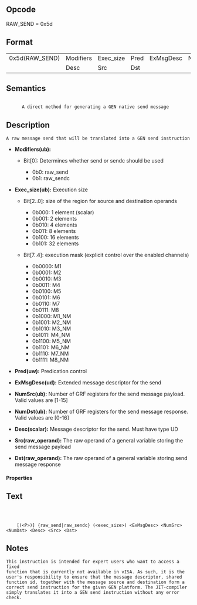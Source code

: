 <!---======================= begin_copyright_notice ============================

Copyright (C) 2020-2022 Intel Corporation

SPDX-License-Identifier: MIT

============================= end_copyright_notice ==========================-->

## Opcode

  RAW_SEND = 0x5d

## Format

| | | | | | | |
| --- | --- | --- | --- | --- | --- | --- |
| 0x5d(RAW_SEND) | Modifiers | Exec_size | Pred | ExMsgDesc | NumSrc | NumDst |
|                | Desc      | Src       | Dst  |           |        |        |


## Semantics


```

      A direct method for generating a GEN native send message
```

## Description





    A raw message send that will be translated into a GEN send instruction


- **Modifiers(ub):**

  - Bit[0]: Determines whether send or sendc should be used

    - 0b0:  raw_send
    - 0b1:  raw_sendc

- **Exec_size(ub):** Execution size

  - Bit[2..0]: size of the region for source and destination operands

    - 0b000:  1 element (scalar)
    - 0b001:  2 elements
    - 0b010:  4 elements
    - 0b011:  8 elements
    - 0b100:  16 elements
    - 0b101:  32 elements
  - Bit[7..4]: execution mask (explicit control over the enabled channels)

    - 0b0000:  M1
    - 0b0001:  M2
    - 0b0010:  M3
    - 0b0011:  M4
    - 0b0100:  M5
    - 0b0101:  M6
    - 0b0110:  M7
    - 0b0111:  M8
    - 0b1000:  M1_NM
    - 0b1001:  M2_NM
    - 0b1010:  M3_NM
    - 0b1011:  M4_NM
    - 0b1100:  M5_NM
    - 0b1101:  M6_NM
    - 0b1110:  M7_NM
    - 0b1111:  M8_NM

- **Pred(uw):** Predication control


- **ExMsgDesc(ud):** Extended message descriptor for the send


- **NumSrc(ub):** Number of GRF registers for the send message payload. Valid values are  [1-15]


- **NumDst(ub):** Number of GRF registers for the send message response. Valid values are  [0-16]


- **Desc(scalar):** Message descriptor for the send. Must have type UD


- **Src(raw_operand):** The raw operand of a general variable storing the send message payload


- **Dst(raw_operand):** The raw operand of a general variable storing send message response


#### Properties




## Text
```



    [(<P>)] {raw_send|raw_sendc} (<exec_size>) <ExMsgDesc> <NumSrc> <NumDst> <Desc> <Src> <Dst>
```
## Notes





    This instruction is intended for expert users who want to access a fixed
    function that is currently not available in vISA. As such, it is the
    user's responsibility to ensure that the message descriptor, shared
    function id, together with the message source and destination form a
    correct send instruction for the given GEN platform. The JIT-compiler
    simply translates it into a GEN send instruction without any error
    check.

